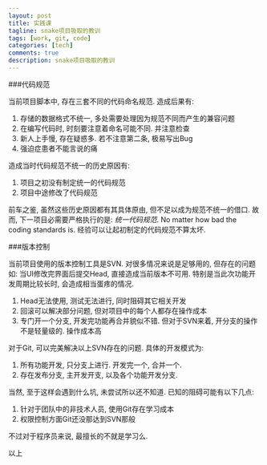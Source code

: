 ```yaml
---
layout: post
title: 实践课
tagline: snake项目吸取的教训
tags: [work, git, code]
categories: [tech]
comments: true
description: snake项目吸取的教训
---
```


###代码规范

当前项目脚本中, 存在三套不同的代码命名规范. 造成后果有:

1. 存储的数据格式不统一, 多处需要处理因为规范不同而产生的兼容问题
2. 在编写代码时, 时刻要注意着命名可能不同. 并注意检查
3. 新人上手慢, 存在疑惑多. 若不注意第二条, 极易写出Bug
4. 强迫症患者不能言说的痛

造成当时代码规范不统一的历史原因有:

1. 项目之初没有制定统一的代码规范
2. 项目中途修改了代码规范

前车之鉴, 虽然这些历史原因都有其具体原由, 但不足以成为规范不统一的借口. 故而, 下一项目必需要严格执行的是: *统一代码规范*. No matter how bad the coding standards is. 经验可以让起初制定的代码规范不算太坏.


###版本控制

当前项目使用的版本控制工具是SVN. 对很多情况来说是足够用的, 但存在的问题如: 当UI修改完界面后提交Head, 直接造成当前版本不可用. 特别是当此次功能开发周期比较长时, 会造成相当蛋疼的情况.

1. Head无法使用, 测试无法进行, 同时阻碍其它相关开发
2. 回滚可以解决部分问题, 但对项目中的每个人都存在操作成本
3. 专门开一个分支, 开发完功能再合并貌似不错. 但对于SVN来着, 开分支的操作不是轻量级的. 操作成本高

对于Git, 可以完美解决以上SVN存在的问题. 具体的开发模式为:

1. 所有功能开发, 只分支上进行. 开发完一个, 合并一个.
2. 存在发布分支, 主开发开支, 以及各个功能开发分支.

当然, 至于这样会遇到什么坑, 未尝试所以还不知道. 已知的阻碍可能有以下几点:

1. 针对于团队中的非技术人员, 使用Git存在学习成本
2. 权限控制方面Git还没那达到SVN那般

不过对于程序员来说, 最擅长的不就是学习么. 


以上